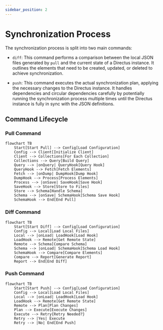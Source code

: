 ```yaml
---
sidebar_position: 2
---
```


# Synchronization Process

The synchronization process is split into two main commands:

- `diff`: This command performs a comparison between the local JSON files generated by `pull` and the current state of a Directus instance. It outlines the elements that need to be created, updated, or deleted to achieve synchronization.

- `push`: This command executes the actual synchronization plan, applying the necessary changes to the Directus instance. It handles dependencies and circular dependencies carefully by potentially running the synchronization process multiple times until the Directus instance is fully in sync with the JSON definitions.

## Command Lifecycle

### Pull Command

```mermaid
flowchart TB
    Start[Start Pull] --> Config[Load Configuration]
    Config --> Client[Initialize Client]
    Client --> Collections[For Each Collection]
    Collections --> Query[Build Query]
    Query --> |onQuery| QueryHook[Query Hook]
    QueryHook --> Fetch[Fetch Elements]
    Fetch --> |onDump| DumpHook[Dump Hook]
    DumpHook --> Process[Process Elements]
    Process --> |onSave| SaveHook[Save Hook]
    SaveHook --> Store[Store to Files]
    Store --> Schema[Handle Schema]
    Schema --> |onSave| SchemaHook[Schema Save Hook]
    SchemaHook --> End[End Pull]
```

### Diff Command

```mermaid
flowchart TB
    Start[Start Diff] --> Config[Load Configuration]
    Config --> Local[Load Local Files]
    Local --> |onLoad| LoadHook[Load Hook]
    LoadHook --> Remote[Get Remote State]
    Remote --> Schema[Compare Schema]
    Schema --> |onLoad| SchemaHook[Schema Load Hook]
    SchemaHook --> Compare[Compare Elements]
    Compare --> Report[Generate Report]
    Report --> End[End Diff]
```

### Push Command

```mermaid
flowchart TB
    Start[Start Push] --> Config[Load Configuration]
    Config --> Local[Load Local Files]
    Local --> |onLoad| LoadHook[Load Hook]
    LoadHook --> Remote[Get Remote State]
    Remote --> Plan[Plan Changes]
    Plan --> Execute[Execute Changes]
    Execute --> Retry{Retry Needed?}
    Retry --> |Yes| Execute
    Retry --> |No| End[End Push]
```
